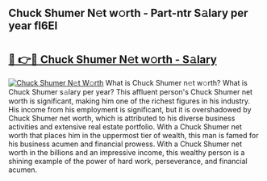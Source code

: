 ## Chuck Shumer N𝚎t w𝚘rth - Part-ntr S𝚊lary per year fl6EI

# <h2><a href="http://gc49fp7.nevu.top/?p=Chuck+Shumer">🔗 👉🔴 Chuck Shumer N𝚎t w𝚘rth - S𝚊lary</a></h2>

[![Chuck Shumer N𝚎t W𝚘rth](https://i.imgur.com/Oavwk0R.jpeg)](http://gc49fp7.nevu.top/?p=Chuck+Shumer)
What is Chuck Shumer n𝚎t w𝚘rth? What is Chuck Shumer s𝚊lary per year?
This affluent person's Chuck Shumer net worth is significant, making him one of the richest figures in his industry. His income from his employment is significant, but it is overshadowed by Chuck Shumer net worth, which is attributed to his diverse business activities and extensive real estate portfolio. With a Chuck Shumer net worth that places him in the uppermost tier of wealth, this man is famed for his business acumen and financial prowess. With a Chuck Shumer net worth in the billions and an impressive income, this wealthy person is a shining example of the power of hard work, perseverance, and financial acumen.
